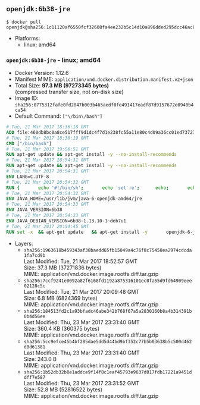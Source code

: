 ## `openjdk:6b38-jre`

```console
$ docker pull openjdk@sha256:1c11120af6550fcf32608fa4ee232b5c14d10a896dded295dcc46ac81129b6a4
```

-	Platforms:
	-	linux; amd64

### `openjdk:6b38-jre` - linux; amd64

-	Docker Version: 1.12.6
-	Manifest MIME: `application/vnd.docker.distribution.manifest.v2+json`
-	Total Size: **97.3 MB (97273345 bytes)**  
	(compressed transfer size, not on-disk size)
-	Image ID: `sha256:0775312fafe0fd2847b003b465aedf0fe491417eadf87d9157672e0940b4ca54`
-	Default Command: `["\/bin\/bash"]`

```dockerfile
# Tue, 21 Mar 2017 18:36:18 GMT
ADD file:460db8bc0a8ce517fff9d1dc4f7d1e238fc55a11e80c4d09a36cc01ed7372733 in / 
# Tue, 21 Mar 2017 18:36:19 GMT
CMD ["/bin/bash"]
# Tue, 21 Mar 2017 19:56:51 GMT
RUN apt-get update && apt-get install -y --no-install-recommends 		ca-certificates 		curl 		wget 	&& rm -rf /var/lib/apt/lists/*
# Tue, 21 Mar 2017 20:54:31 GMT
RUN apt-get update && apt-get install -y --no-install-recommends 		bzip2 		unzip 		xz-utils 	&& rm -rf /var/lib/apt/lists/*
# Tue, 21 Mar 2017 20:54:31 GMT
ENV LANG=C.UTF-8
# Tue, 21 Mar 2017 20:54:32 GMT
RUN { 		echo '#!/bin/sh'; 		echo 'set -e'; 		echo; 		echo 'dirname "$(dirname "$(readlink -f "$(which javac || which java)")")"'; 	} > /usr/local/bin/docker-java-home 	&& chmod +x /usr/local/bin/docker-java-home
# Tue, 21 Mar 2017 20:54:32 GMT
ENV JAVA_HOME=/usr/lib/jvm/java-6-openjdk-amd64/jre
# Tue, 21 Mar 2017 20:54:33 GMT
ENV JAVA_VERSION=6b38
# Tue, 21 Mar 2017 20:54:33 GMT
ENV JAVA_DEBIAN_VERSION=6b38-1.13.10-1~deb7u1
# Tue, 21 Mar 2017 20:54:45 GMT
RUN set -x 	&& apt-get update 	&& apt-get install -y 		openjdk-6-jre-headless="$JAVA_DEBIAN_VERSION" 	&& rm -rf /var/lib/apt/lists/* 	&& [ "$JAVA_HOME" = "$(docker-java-home)" ]
```

-	Layers:
	-	`sha256:1963618b459343af38baedd65fb15049a4c76f8c75458ea2974cdcda1fa7cd9b`  
		Last Modified: Tue, 21 Mar 2017 18:52:57 GMT  
		Size: 37.3 MB (37271836 bytes)  
		MIME: application/vnd.docker.image.rootfs.diff.tar.gzip
	-	`sha256:7ccf9241e0092a82f6168fd1192a875316101ec0fa55d9fd64909eee02128c5c`  
		Last Modified: Tue, 21 Mar 2017 20:09:48 GMT  
		Size: 6.8 MB (6824369 bytes)  
		MIME: application/vnd.docker.image.rootfs.diff.tar.gzip
	-	`sha256:184513fd2c1a93bfadc46abe342b768f67a5a2830160b8a4b314391b0b4d56ee`  
		Last Modified: Thu, 23 Mar 2017 23:31:40 GMT  
		Size: 360.4 KB (360375 bytes)  
		MIME: application/vnd.docker.image.rootfs.diff.tar.gzip
	-	`sha256:5cc9efce45b4bf285dae5dd5d44bd9bf352c77b5b03638b5c500d462d8d61381`  
		Last Modified: Thu, 23 Mar 2017 23:31:40 GMT  
		Size: 243.0 B  
		MIME: application/vnd.docker.image.rootfs.diff.tar.gzip
	-	`sha256:1b52db32b8e1addce9f14f8c1eaf45793e9637d017fdb17221a9451ddff7e587`  
		Last Modified: Thu, 23 Mar 2017 23:31:52 GMT  
		Size: 52.8 MB (52816522 bytes)  
		MIME: application/vnd.docker.image.rootfs.diff.tar.gzip
